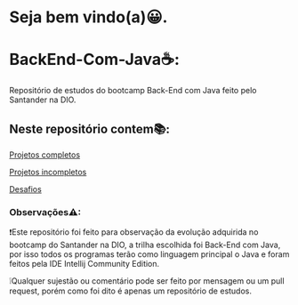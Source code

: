 # Seja bem vindo(a)😀.

# BackEnd-Com-Java☕:
Repositório de estudos do bootcamp Back-End com Java feito pelo Santander na DIO.

## Neste repositório contem📚:
[Projetos completos](https://github.com/Noturno7/BackEnd-Com-Java/tree/main/ProjetosCompletos)

[Projetos incompletos](https://github.com/Noturno7/BackEnd-Com-Java/tree/main/ProjetosIncompletos)

[Desafios](https://github.com/Noturno7/BackEnd-Com-Java/tree/main/Desafios)

### Observações⚠:
❗Este repositório foi feito para observação da evolução adquirida no bootcamp do Santander na DIO, a trilha escolhida foi Back-End com Java, por isso todos os programas terão como linguagem principal o Java e foram feitos pela IDE Intellij Community Edition.

❕Qualquer sujestão ou comentário pode ser feito por mensagem ou um pull request, porém como foi dito é apenas um repositório de estudos.
